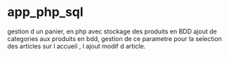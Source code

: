 # app_php_sql
gestion d un panier, en php avec stockage des produits en BDD
ajout de categories aux produits en bdd, gestion de ce parametre pour la selection des articles sur l accueil , l ajout modif d article.

